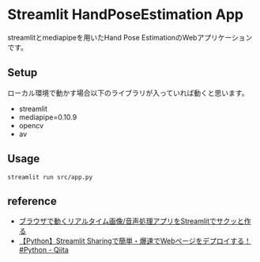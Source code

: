 # Streamlit HandPoseEstimation App

streamlitとmediapipeを用いたHand Pose EstimationのWebアプリケーションです。


## Setup
ローカル環境で動かす場合以下のライブラリが入っていれば動くと思います。

- streamlit
- mediapipe=0.10.9
- opencv
- av

## Usage
```
streamlit run src/app.py
```

## reference
- [ブラウザで動くリアルタイム画像/音声処理アプリをStreamlitでサクッと作る](https://zenn.dev/whitphx/articles/streamlit-realtime-cv-app)
- [【Python】Streamlit Sharingで簡単・爆速でWebページをデプロイする！ #Python - Qiita](https://qiita.com/kagami_t/items/c54702e271d729948e24)